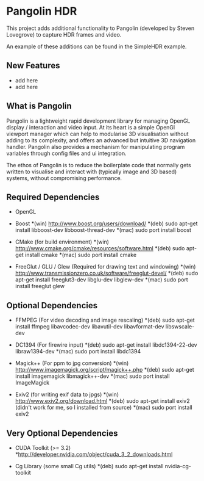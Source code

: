 Pangolin HDR 
============

This project adds additional functionality to Pangolin (developed by Steven Lovegrove)
to capture HDR frames and video.

An example of these additions can be found in the SimpleHDR example.

New Features
------------
* add here
* add here

What is Pangolin
----------------

Pangolin is a lightweight rapid development library for managing OpenGL
display / interaction and video input. At its heart is a simple OpenGl
viewport manager which can help to modularise 3D visualisation without
adding to its complexity, and offers an advanced but intuitive 3D
navigation handler. Pangolin also provides a mechanism for manipulating
program variables through config files and ui integration.

The ethos of Pangolin is to reduce the boilerplate code that normally
gets written to visualise and interact with (typically image and 3D
based) systems, without compromising performance.

Required Dependencies
---------------------

* OpenGL

* Boost
  *(win) http://www.boost.org/users/download/
	*(deb) sudo apt-get install libboost-dev libboost-thread-dev
	*(mac) sudo port install boost

* CMake (for build environment)
	*(win) http://www.cmake.org/cmake/resources/software.html
	*(deb) sudo apt-get install cmake
	*(mac) sudo port install cmake

* FreeGlut / GLU / Glew (Required for drawing text and windowing)
	*(win) http://www.transmissionzero.co.uk/software/freeglut-devel/
	*(deb) sudo apt-get install freeglut3-dev libglu-dev libglew-dev
	*(mac) sudo port install freeglut glew
	
Optional Dependencies
------------------------

* FFMPEG (For video decoding and image rescaling)
	*(deb) sudo apt-get install ffmpeg libavcodec-dev libavutil-dev libavformat-dev libswscale-dev
	
* DC1394 (For firewire input)
	*(deb) sudo apt-get install libdc1394-22-dev libraw1394-dev
	*(mac) sudo port install libdc1394

* Magick++ (For ppm to jpg conversion)
	*(win) http://www.imagemagick.org/script/magick++.php
	*(deb) sudo apt-get install imagemagick libmagick++-dev
	*(mac) sudo port install ImageMagick
	
* Exiv2 (for writing exif data to jpgs)
	*(win) http://www.exiv2.org/download.html
	*(deb) sudo apt-get install exiv2 (didn't work for me, so I installed from source)
	*(mac) sudo port install exiv2
	
Very Optional Dependencies
--------------------------

* CUDA Toolkit (>= 3.2)
	*http://developer.nvidia.com/object/cuda_3_2_downloads.html

* Cg Library (some small Cg utils)
	*(deb) sudo apt-get install nvidia-cg-toolkit
